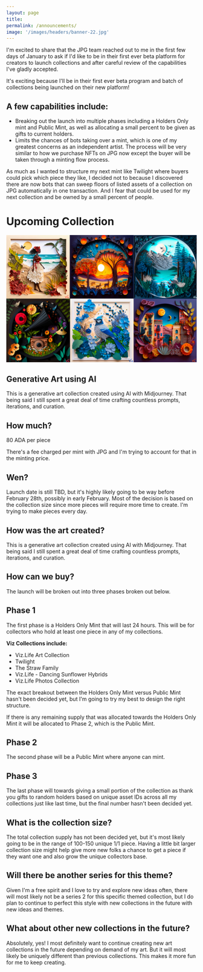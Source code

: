 ```yaml
---
layout: page
title:  
permalink: /announcements/
image: '/images/headers/banner-22.jpg'
---
```


I'm excited to share that the JPG team reached out to me in the first few days of January to ask if I'd like to be in their first ever beta platform for creators to launch collections and after careful review of the capabilities I've gladly accepted. 

It's exciting because I'll be in their first ever beta program and batch of collections being launched on their new platform! 

## A few capabilities include:
- Breaking out the launch into multiple phases including a Holders Only mint and Public Mint, as well as allocating a small percent to be given as gifts to current holders. 
- Limits the chances of bots taking over a mint, which is one of my greatest concerns as an independent artist. The process will be very similar to how we purchase NFTs on JPG now except the buyer will be taken through a minting flow process. 

As much as I wanted to structure my next mint like Twilight where buyers could pick which piece they like, I decided not to because I discovered there are now bots that can sweep floors of listed assets of a collection on JPG automatically in one transaction. And I fear that could be used for my next collection and be owned by a small percent of people. 

# Upcoming Collection
![](/images/headers/banner-22.jpg) 

## Generative Art using AI
This is a generative art collection created using AI with Midjourney. That being said I still spent a great deal of time crafting countless prompts, iterations, and curation.

## How much? 
80 ADA per piece 

There's a fee charged per mint with JPG and I'm trying to account for that in the minting price.

## Wen?
Launch date is still TBD, but it's highly likely going to be way before February 28th, possibly in early February. Most of the decision is based on the collection size since more pieces will require more time to create. I'm trying to make pieces every day. 

## How was the art created?
This is a generative art collection created using AI with Midjourney. That being said I still spent a great deal of time crafting countless prompts, iterations, and curation. 

## How can we buy? 
The launch will be broken out into three phases broken out below.

## Phase 1
 The first phase is a Holders Only Mint that will last 24 hours. This will be for collectors who hold at least one piece in any of my collections.

**Viz Collections include:**
- Viz.Life Art Collection
- Twilight
- The Straw Family
- Viz.Life - Dancing Sunflower Hybrids
- Viz.Life Photos Collection

The exact breakout between the Holders Only Mint versus Public Mint hasn't been decided yet, but I'm going to try my best to design the right structure. 

If there is any remaining supply that was allocated towards the Holders Only Mint it will be allocated to Phase 2, which is the Public Mint. 

## Phase 2
 The second phase will be a Public Mint where anyone can mint. 

## Phase 3
 The last phase will towards giving a small portion of the collection as thank you gifts to random holders based on unique asset IDs across all my collections just like last time, but the final number hasn't been decided yet.

## What is the collection size?
The total collection supply has not been decided yet, but it's most likely going to be in the range of 100-150 unique 1/1 piece. Having a little bit larger collection size might help give more new folks a chance to get a piece if they want one and also grow the unique collectors base. 

## Will there be another series for this theme?
Given I'm a free spirit and I love to try and explore new ideas often, there will most likely not be a series 2 for this specific themed collection, but I do plan to continue to perfect this style with new collections in the future with new ideas and themes. 

## What about other new collections in the future?
Absolutely, yes! I most definitely want to continue creating new art collections in the future depending on demand of my art. But it will most likely be uniquely different than previous collections. This makes it more fun for me to keep creating. 
